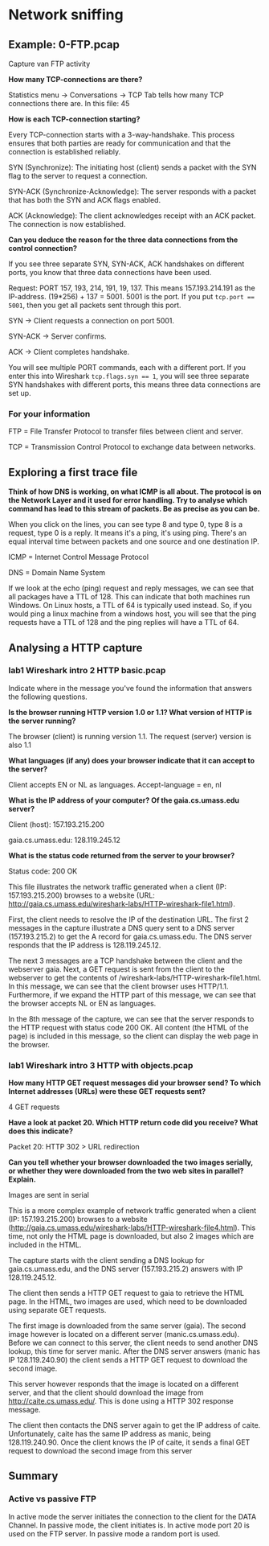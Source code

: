 # Network sniffing

## Example: 0-FTP.pcap

Capture van FTP activity

**How many TCP-connections are there?**

Statistics menu -> Conversations -> TCP Tab tells how many TCP connections there are. In this file: 45

**How is each TCP-connection starting?**

Every TCP-connection starts with a 3-way-handshake. This process ensures that both parties are ready for communication and that the connection is established reliably.

SYN (Synchronize): The initiating host (client) sends a packet with the SYN flag to the server to request a connection.

SYN-ACK (Synchronize-Acknowledge): The server responds with a packet that has both the SYN and ACK flags enabled.

ACK (Acknowledge): The client acknowledges receipt with an ACK packet. The connection is now established.

**Can you deduce the reason for the three data connections from the control connection?**

If you see three separate SYN, SYN-ACK, ACK handshakes on different ports, you know that three data connections have been used.

Request: PORT 157, 193, 214, 191, 19, 137. This means 157.193.214.191 as the IP-address. (19\*256) + 137 = 5001. 5001 is the port. If you put `tcp.port == 5001`, then you get all packets sent through this port.

SYN → Client requests a connection on port 5001.

SYN-ACK → Server confirms.

ACK → Client completes handshake.

You will see multiple PORT commands, each with a different port. If you enter this into Wireshark `tcp.flags.syn == 1`, you will see three separate SYN handshakes with different ports, this means three data connections are set up.

### For your information

FTP = File Transfer Protocol to transfer files between client and server.

TCP = Transmission Control Protocol to exchange data between networks.

## Exploring a first trace file

**Think of how DNS is working, on what ICMP is all about. The protocol is on the Network Layer and it used for error handling. Try to analyse which command has lead to this stream of packets. Be as precise as you can be.**

When you click on the lines, you can see type 8 and type 0, type 8 is a request, type 0 is a reply. It means it's a ping, it's using ping. There's an equal interval time between packets and one source and one destination IP.

ICMP = Internet Control Message Protocol

DNS = Domain Name System

If we look at the echo (ping) request and reply messages, we can see that all packages have a TTL of 128. This can indicate that both machines run Windows. On Linux hosts, a TTL of 64 is typically used instead. So, if you would ping a linux machine from a windows host, you will see that the ping requests have a TTL of 128 and the ping replies will have a TTL of 64.

## Analysing a HTTP capture

### lab1 Wireshark intro 2 HTTP basic.pcap

Indicate where in the message you've found the information that answers the following questions.

**Is the browser running HTTP version 1.0 or 1.1? What version of HTTP is the server running?**

The browser (client) is running version 1.1. The request (server) version is also 1.1

**What languages (if any) does your browser indicate that it can accept to the server?**

Client accepts EN or NL as languages. Accept-language = en, nl

**What is the IP address of your computer? Of the gaia.cs.umass.edu server?**

Client (host): 157.193.215.200

gaia.cs.umass.edu: 128.119.245.12

**What is the status code returned from the server to your browser?**

Status code: 200 OK

This file illustrates the network traffic generated when a client (IP: 157.193.215.200) browses to a website (URL: <http://gaia.cs.umass.edu/wireshark-labs/HTTP-wireshark-file1.html>).

First, the client needs to resolve the IP of the destination URL. The first 2 messages in the capture illustrate a DNS query sent to a DNS server (157.193.215.2) to get the A record for gaia.cs.umass.edu. The DNS server responds that the IP address is 128.119.245.12.

The next 3 messages are a TCP handshake between the client and the webserver gaia. Next, a GET request is sent from the client to the webserver to get the contents of /wireshark-labs/HTTP-wireshark-file1.html. In this message, we can see that the client browser uses HTTP/1.1. Furthermore, if we expand the HTTP part of this message, we can see that the browser accepts NL or EN as languages.

In the 8th message of the capture, we can see that the server responds to the HTTP request with status code 200 OK. All content (the HTML of the page) is included in this message, so the client can display the web page in the browser.

### lab1 Wireshark intro 3 HTTP with objects.pcap

**How many HTTP GET request messages did your browser send? To which Internet addresses (URLs) were these GET requests sent?**

4 GET requests

**Have a look at packet 20. Which HTTP return code did you receive? What does this indicate?**

Packet 20: HTTP 302 > URL redirection

**Can you tell whether your browser downloaded the two images serially, or whether they were downloaded from the two web sites in parallel? Explain.**

Images are sent in serial

This is a more complex example of network traffic generated when a client (IP: 157.193.215.200) browses to a website (<http://gaia.cs.umass.edu/wireshark-labs/HTTP-wireshark-file4.html>). This time, not only the HTML page is downloaded, but also 2 images which are included in the HTML.

The capture starts with the client sending a DNS lookup for gaia.cs.umass.edu, and the DNS server (157.193.215.2) answers with IP 128.119.245.12.

The client then sends a HTTP GET request to gaia to retrieve the HTML page. In the HTML, two images are used, which need to be downloaded using separate GET requests.

The first image is downloaded from the same server (gaia). The second image however is located on a different server (manic.cs.umass.edu). Before we can connect to this server, the client needs to send another DNS lookup, this time for server manic. After the DNS server answers (manic has IP 128.119.240.90) the client sends a HTTP GET request to download the second image.

This server however responds that the image is located on a different server, and that the client should download the image from <http://caite.cs.umass.edu/>. This is done using a HTTP 302 response message.

The client then contacts the DNS server again to get the IP address of caite. Unfortunately, caite has the same IP address as manic, being 128.119.240.90. Once the client knows the IP of caite, it sends a final GET request to download the second image from this server

## Summary

### Active vs passive FTP

In active mode the server initiates the connection to the client for the DATA Channel. In passive mode, the client initiates is. In active mode port 20 is used on the FTP server. In passive mode a random port is used.
